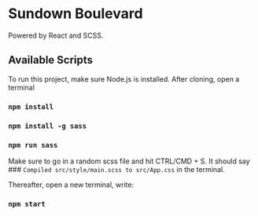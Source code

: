 # Sundown Boulevard

Powered by React and SCSS.

## Available Scripts

To run this project, make sure Node.js is installed.
After cloning, open a terminal

### `npm install`

### `npm install -g sass`

### `npm run sass`

Make sure to go in a random scss file and hit CTRL/CMD + S.
It should say ### `Compiled src/style/main.scss to src/App.css` in the terminal.

Thereafter, open a new terminal, write:

### `npm start`
